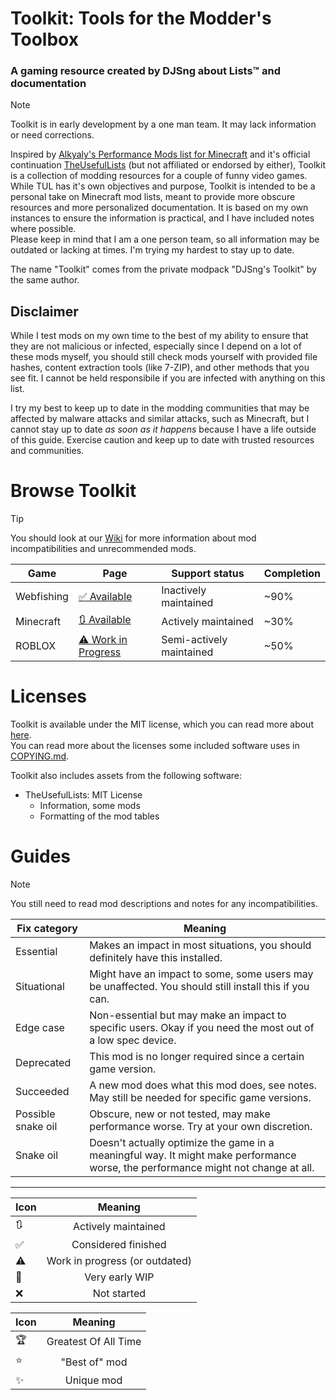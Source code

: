 # Toolkit: Tools for the Modder's Toolbox
### A gaming resource created by DJSng about Lists™ and documentation

> [!NOTE]  
> Toolkit is in early development by a one man team. It may lack information or need corrections.


Inspired by [Alkyaly's Performance Mods list for Minecraft](https://web.archive.org/web/20211201121958/https://gist.github.com/alkyaly/02830c560d15256855bc529e1e232e88) and it's official continuation [TheUsefulLists](https://github.com/TheUsefulLists/UsefulMods) (but not affiliated or endorsed by either), Toolkit is a collection of modding resources for a couple of funny video games. While TUL has it's own objectives and purpose, Toolkit is intended to be a personal take on Minecraft mod lists, meant to provide more obscure resources and more personalized documentation. It is based on my own instances to ensure the information is practical, and I have included notes where possible.  
Please keep in mind that I am a one person team, so all information may be outdated or lacking at times. I'm trying my hardest to stay up to date.

The name "Toolkit" comes from the private modpack "DJSng's Toolkit" by the same author.

## Disclaimer
<!-- TUL did this, maybe it's best i do this too. Idk if Kevsky is cool with me pretty much copying his homework though -->
While I test mods on my own time to the best of my ability to ensure that they are not malicious or infected, especially since I depend on a lot of these mods myself, you should still check mods yourself with provided file hashes, content extraction tools (like 7-ZIP), and other methods that you see fit. I cannot be held responsibile if you are infected with anything on this list.

I try my best to keep up to date in the modding communities that may be affected by malware attacks and similar attacks, such as Minecraft, but I cannot stay up to date *as soon as it happens* because I have a life outside of this guide. Exercise caution and keep up to date with trusted resources and communities.

# Browse Toolkit
> [!TIP]
> You should look at our [Wiki](https://github.com/DJSng-Toolkit/Toolkit/wiki) for more information about mod incompatibilities and unrecommended mods.

| Game | Page | Support status | Completion |
| --- | --- | --- | --- |
| Webfishing | [✅ Available](webfish/README.md) | Inactively maintained | ~90% |
| Minecraft | [🔃 Available](mc/README.md) | Actively maintained | ~30% |
| ROBLOX | [⚠ Work in Progress](rblx/README.md) | Semi-actively maintained | ~50% |

# Licenses
Toolkit is available under the MIT license, which you can read more about [here](LICENSE).   
You can read more about the licenses some included software uses in [COPYING.md](COPYING.md).    

Toolkit also includes assets from the following software:  
- TheUsefulLists: MIT License
   - Information, some mods
   - Formatting of the mod tables

# Guides
> [!NOTE]
> You still need to read mod descriptions and notes for any incompatibilities.

| Fix category | Meaning |
| --- | --- |
| Essential | Makes an impact in most situations, you should definitely have this installed. |
| Situational | Might have an impact to some, some users may be unaffected. You should still install this if you can. |
| Edge case | Non-essential but may make an impact to specific users. Okay if you need the most out of a low spec device. |
| Deprecated | This mod is no longer required since a certain game version. |
| Succeeded | A new mod does what this mod does, see notes. May still be needed for specific game versions. |
| Possible snake oil | Obscure, new or not tested, may make performance worse. Try at your own discretion. |
| Snake oil | Doesn't actually optimize the game in a meaningful way. It might make performance worse, the performance might not change at all. |

***

| Icon | Meaning |
| --- | :---: |
| 🔃 | Actively maintained |
| ✅ | Considered finished |
| ⚠ | Work in progress (or outdated) |
| 🚧 | Very early WIP |
| ❌ | Not started |

| Icon | Meaning |
| --- | :---: |
| 🏆 | Greatest Of All Time |
| ⭐ | "Best of" mod |
| ✨ | Unique mod |
